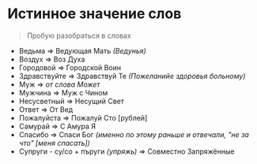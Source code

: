 # Истинное значение слов
> Пробую разобраться в словах

* Ведьма => Ведующая Мать _(Ведунья)_
* Воздух => Воз Духа
* Городовой => Городской Воин
* Здравствуйте => Здравствуй Те _(Пожеланийе здоровья больному)_
* Муж => _от слова Может_
* Мужчина => Муж с Чином
* Несусветный => Несущий Свет
* Ответ => От Вед
* Пожалуйста => Пожалуй Сто [рублей]
* Самурай => С Амура Я
* Спасибо => Спаси Бог _(именно по этому раньше и отвечали, "не за что" [меня спасать])_
* Супруги - су/со + пъруги _(упряжь)_ => Совместно Запряжённые
